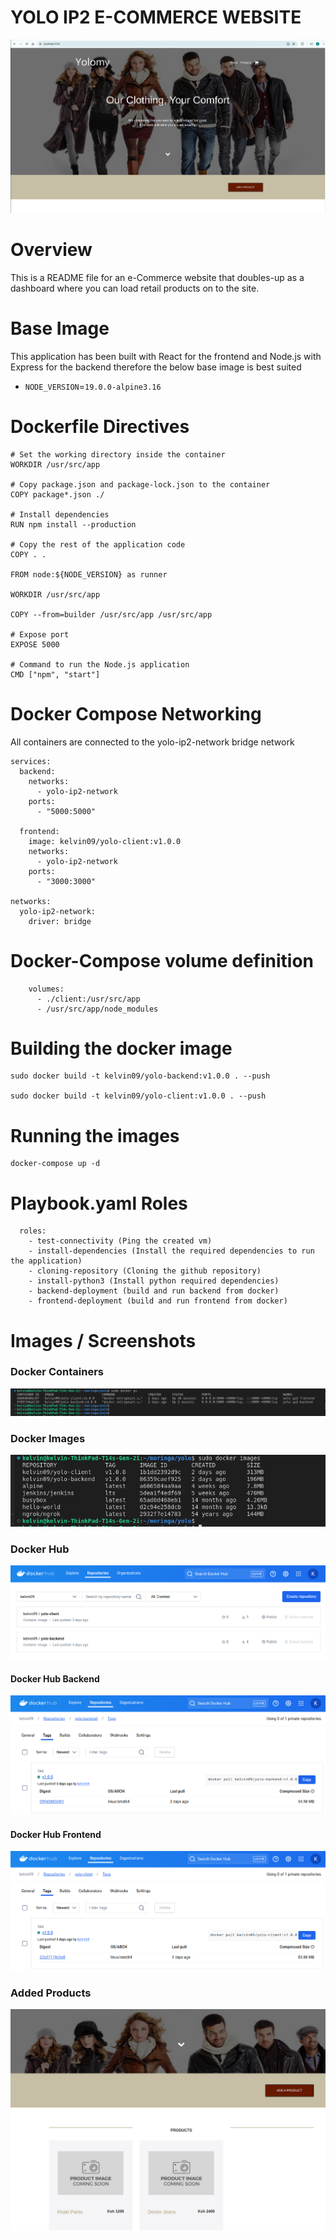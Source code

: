 # YOLO IP2 E-COMMERCE WEBSITE
![image](/images/yolo_website.png)

# Overview
This is a README file for an e-Commerce website that doubles-up as a dashboard where you can load retail products on to the site.


# Base Image
This application has been built with React for the frontend and Node.js with Express for the backend therefore the below base image is best suited

+ `NODE_VERSION`=`19.0.0-alpine3.16`


# Dockerfile Directives
```
# Set the working directory inside the container
WORKDIR /usr/src/app

# Copy package.json and package-lock.json to the container
COPY package*.json ./

# Install dependencies
RUN npm install --production

# Copy the rest of the application code
COPY . .

FROM node:${NODE_VERSION} as runner

WORKDIR /usr/src/app

COPY --from=builder /usr/src/app /usr/src/app

# Expose port
EXPOSE 5000

# Command to run the Node.js application
CMD ["npm", "start"]

```

# Docker Compose Networking
All containers are connected to the yolo-ip2-network bridge network
```
services:
  backend:
    networks:
      - yolo-ip2-network
    ports:
      - "5000:5000"

  frontend:
    image: kelvin09/yolo-client:v1.0.0
    networks:
      - yolo-ip2-network  
    ports:
      - "3000:3000"

networks:
  yolo-ip2-network:
    driver: bridge
```

# Docker-Compose volume definition 
```
    volumes:
      - ./client:/usr/src/app
      - /usr/src/app/node_modules
```

# Building the docker image
```
sudo docker build -t kelvin09/yolo-backend:v1.0.0 . --push

sudo docker build -t kelvin09/yolo-client:v1.0.0 . --push
```

# Running the images
```
docker-compose up -d
```

# Playbook.yaml Roles
```
  roles:
    - test-connectivity (Ping the created vm)
    - install-dependencies (Install the required dependencies to run the application)
    - cloning-repository (Cloning the github repository)
    - install-python3 (Install python required dependencies)
    - backend-deployment (build and run backend from docker)
    - frontend-deployment (build and run frontend from docker)
```

#   Images / Screenshots

### Docker Containers
![image](/images/docker_containers.png)

### Docker Images
![image](/images/docker_images.png)

### Docker Hub
![image](/images/dockerhub.png)

#### Docker Hub Backend
![image](/images/docker_hub_backend.png)

#### Docker Hub Frontend
![image](/images/docker_hub_client.png)

### Added Products
![image](/images/products.png)







